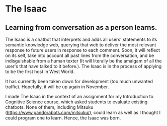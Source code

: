 # The Isaac
## Learning from conversation as a person learns.
The Isaac is a chatbot that interprets and adds all users' statements to its semantic knowledge web, querying that web to deliver the most relevant response to future users in response to each comment. Soon, it will reflect on its self, take into account all past lines from the conversation, and be indisguishable from a human texter (It will literally be the amalgam of all the user's that have talked to it before.). The Isaac is in the process of applying to be the first host in West World.

It has currently been taken down for development (too much unwanted traffic). Hopefully, it will be up again in November.

I made The Isaac in the context of an assignment for my Introduction to Cognitive Science course, which asked students to evaluate existing chatbots. None of them, including Mitsuku (https://www.pandorabots.com/mitsuku/), could learn as well as I thought I could program one to learn. Hence, the Isaac was born.
